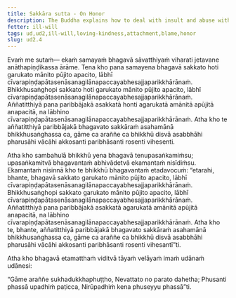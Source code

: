 ```yaml
---
title: Sakkāra sutta - On Honor
description: The Buddha explains how to deal with insult and abuse without arising resentment.
fetter: ill-will
tags: ud,ud2,ill-will,loving-kindness,attachment,blame,honor
slug: ud2.4
---
```


Evaṁ me sutaṁ— ekaṁ samayaṁ bhagavā sāvatthiyaṁ viharati jetavane anāthapiṇḍikassa ārāme. Tena kho pana samayena bhagavā sakkato hoti garukato mānito pūjito apacito, lābhī cīvarapiṇḍapātasenāsanagilānapaccayabhesajjaparikkhārānaṁ. Bhikkhusaṅghopi sakkato hoti garukato mānito pūjito apacito, lābhī cīvarapiṇḍapātasenāsanagilānapaccayabhesajjaparikkhārānaṁ. Aññatitthiyā pana paribbājakā asakkatā honti agarukatā amānitā apūjitā anapacitā, na lābhino cīvarapiṇḍapātasenāsanagilānapaccayabhesajjaparikkhārānaṁ. Atha kho te aññatitthiyā paribbājakā bhagavato sakkāraṁ asahamānā bhikkhusaṅghassa ca, gāme ca araññe ca bhikkhū disvā asabbhāhi pharusāhi vācāhi akkosanti paribhāsanti rosenti vihesenti.

Atha kho sambahulā bhikkhū yena bhagavā tenupasaṅkamiṁsu; upasaṅkamitvā bhagavantaṁ abhivādetvā ekamantaṁ nisīdiṁsu. Ekamantaṁ nisinnā kho te bhikkhū bhagavantaṁ etadavocuṁ: “etarahi, bhante, bhagavā sakkato garukato mānito pūjito apacito, lābhī cīvarapiṇḍapātasenāsanagilānapaccayabhesajjaparikkhārānaṁ. Bhikkhusaṅghopi sakkato garukato mānito pūjito apacito, lābhī cīvarapiṇḍapātasenāsanagilānapaccayabhesajjaparikkhārānaṁ. Aññatitthiyā pana paribbājakā asakkatā agarukatā amānitā apūjitā anapacitā, na lābhino cīvarapiṇḍapātasenāsanagilānapaccayabhesajjaparikkhārānaṁ. Atha kho te, bhante, aññatitthiyā paribbājakā bhagavato sakkāraṁ asahamānā bhikkhusaṅghassa ca, gāme ca araññe ca bhikkhū disvā asabbhāhi pharusāhi vācāhi akkosanti paribhāsanti rosenti vihesantī”ti.

Atha kho bhagavā etamatthaṁ viditvā tāyaṁ velāyaṁ imaṁ udānaṁ udānesi:

“Gāme araññe sukhadukkhaphuṭṭho,
Nevattato no parato dahetha;
Phusanti phassā upadhiṁ paṭicca,
Nirūpadhiṁ kena phuseyyu phassā”ti.

